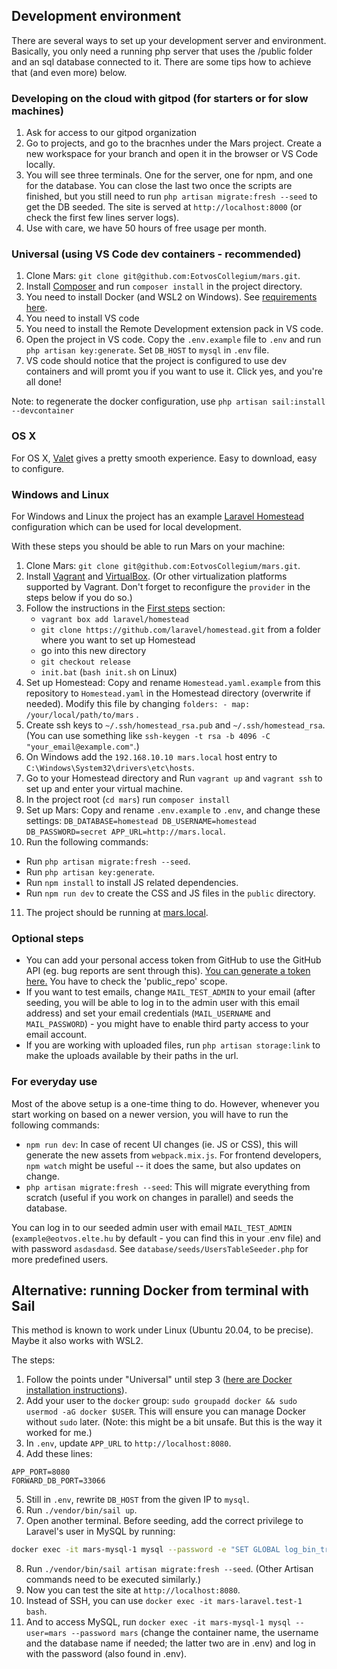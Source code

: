 
## Development environment

There are several ways to set up your development server and environment. Basically, you only need a running php server that uses the /public folder and an sql database connected to it. There are some tips how to achieve that (and even more) below.

### Developing on the cloud with gitpod (for starters or for slow machines)

1. Ask for access to our gitpod organization
2. Go to projects, and go to the bracnhes under the Mars project. Create a new workspace for your branch and open it in the browser or VS Code locally.
3. You will see three terminals. One for the server, one for npm, and one for the database. You can close the last two once the scripts are finished, but you still need to run `php artisan migrate:fresh --seed` to get the DB seeded. The site is served at `http://localhost:8000` (or check the first few lines server logs). 
4. Use with care, we have 50 hours of free usage per month. 

### Universal (using VS Code dev containers  - recommended)

 1. Clone Mars: `git clone git@github.com:EotvosCollegium/mars.git`.
 2. Install [Composer](https://getcomposer.org/) and run `composer install` in the project directory.
 3. You need to install Docker (and WSL2 on Windows). See [requirements here](https://code.visualstudio.com/docs/remote/containers#_system-requirements).
 4. You need to install VS code
 5. You need to install the Remote Development extension pack in VS code.
 6. Open the project in VS code. Copy the `.env.example` file to `.env` and run `php artisan key:generate`. Set `DB_HOST` to `mysql` in `.env` file.
 8. VS code should notice that the project is configured to use dev containers and will promt you if you want to use it. Click yes, and you're all done!

Note: to regenerate the docker configuration, use `php artisan sail:install --devcontainer`

### OS X
For OS X, [Valet](https://laravel.com/docs/6.x/valet) gives a pretty smooth experience. Easy to download, easy to configure.

### Windows and Linux

For Windows and Linux the project has an example [Laravel Homestead](https://laravel.com/docs/homestead) configuration which can be used for local development.

With these steps you should be able to run Mars on your machine:

1. Clone Mars: `git clone git@github.com:EotvosCollegium/mars.git`.
2. Install [Vagrant](https://www.vagrantup.com/) and [VirtualBox](https://www.virtualbox.org/). (Or other virtualization platforms supported by Vagrant. Don't forget to reconfigure the `provider` in the steps below if you do so.)
3. Follow the instructions in the [First steps](https://laravel.com/docs/8.x/homestead#first-steps) section:
    - `vagrant box add laravel/homestead`
    - `git clone https://github.com/laravel/homestead.git` from a folder where you want to set up Homestead
    - go into this new directory
    - `git checkout release`
    - `init.bat` (`bash init.sh` on Linux)
4. Set up Homestead: Copy and rename `Homestead.yaml.example` from this repository to `Homestead.yaml` in the Homestead directory (overwrite if needed). Modify this file by changing `folders: - map: /your/local/path/to/mars` .
5. Create ssh keys to `~/.ssh/homestead_rsa.pub` and `~/.ssh/homestead_rsa`. (You can use something like `ssh-keygen -t rsa -b 4096 -C "your_email@example.com"`.)
6. On Windows add the `192.168.10.10 mars.local` host entry to `C:\Windows\System32\drivers\etc\hosts`.
7. Go to your Homestead directory and Run `vagrant up` and `vagrant ssh` to set up and enter your virtual machine.
8. In the project root (`cd mars`) run `composer install`
9. Set up Mars: Copy and rename `.env.example` to `.env`, and change these settings:
   `DB_DATABASE=homestead DB_USERNAME=homestead DB_PASSWORD=secret APP_URL=http://mars.local`.
10. Run the following commands:

-   Run `php artisan migrate:fresh --seed`.
-   Run `php artisan key:generate`.
-   Run `npm install` to install JS related dependencies.
-   Run `npm run dev` to create the CSS and JS files in the `public` directory.

11. The project should be running at [mars.local](http://mars.local/).

### Optional steps

-   You can add your personal access token from GitHub to use the GitHub API (eg. bug reports are sent through this). [You can generate a token here.](https://github.com/settings/tokens) You have to check the 'public_repo' scope.
-   If you want to test emails, change `MAIL_TEST_ADMIN` to your email (after seeding, you will be able to log in to the admin user with this email address) and set your email credentials (`MAIL_USERNAME` and `MAIL_PASSWORD`) - you might have to enable third party access to your email account.
-  If you are working with uploaded files, run `php artisan storage:link` to make the uploads available by their paths in the url.

### For everyday use

Most of the above setup is a one-time thing to do. However, whenever you start working on based on a newer version, you will have to run the following commands:

-   `npm run dev`: In case of recent UI changes (ie. JS or CSS), this will generate the new assets from `webpack.mix.js`. For frontend developers, `npm watch` might be useful -- it does the same, but also updates on change.
-   `php artisan migrate:fresh --seed`: This will migrate everything from scratch (useful if you work on changes in parallel) and seeds the database.

You can log in to our seeded admin user with email `MAIL_TEST_ADMIN` (`example@eotvos.elte.hu` by default - you can find this in your .env file) and with password `asdasdasd`. See `database/seeds/UsersTableSeeder.php` for more predefined users.

## Alternative: running Docker from terminal with Sail

This method is known to work under Linux (Ubuntu 20.04, to be precise). Maybe it also works with WSL2.

The steps:
1. Follow the points under "Universal" until step 3 ([here are Docker installation instructions](https://docs.docker.com/engine/install/ubuntu/)).
2. Add your user to the `docker` group: `sudo groupadd docker && sudo usermod -aG docker $USER`. This will ensure you can manage Docker without `sudo` later. (Note: this might be a bit unsafe. But this is the way it worked for me.)
3. In `.env`, update `APP_URL` to `http://localhost:8080`.
4. Add these lines:

```
APP_PORT=8080
FORWARD_DB_PORT=33066
```

5. Still in `.env`, rewrite `DB_HOST` from the given IP to `mysql`.
6. Run `./vendor/bin/sail up`.
7. Open another terminal. Before seeding, add the correct privilege to Laravel's user in MySQL by running:

```sh
docker exec -it mars-mysql-1 mysql --password -e "SET GLOBAL log_bin_trust_function_creators = 1;"
```

8. Run `./vendor/bin/sail artisan migrate:fresh --seed`. (Other Artisan commands need to be executed similarly.)
9. Now you can test the site at `http://localhost:8080`.
10. Instead of SSH, you can use `docker exec -it mars-laravel.test-1 bash`.
11. And to access MySQL, run `docker exec -it mars-mysql-1 mysql --user=mars --password mars` (change the container name, the username and the database name if needed; the latter two are in .env) and log in with the password (also found in .env).
